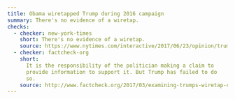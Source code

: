```yaml
---
title: Obama wiretapped Trump during 2016 campaign
summary: There's no evidence of a wiretap.
checks:
  - checker: new-york-times
    short: There's no evidence of a wiretap.
    source: https://www.nytimes.com/interactive/2017/06/23/opinion/trumps-lies.html
  - checker: factcheck-org
    short:
      It is the responsibility of the politician making a claim to
      provide information to support it. But Trump has failed to do
      so.
    source: http://www.factcheck.org/2017/03/examining-trumps-wiretap-claim/
---
```

